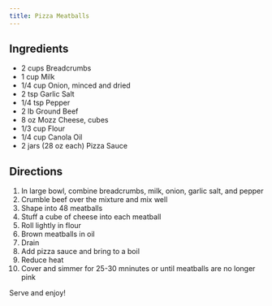 ```yaml
---
title: Pizza Meatballs
---
```

## Ingredients
* 2 cups Breadcrumbs
* 1 cup Milk
* 1/4 cup Onion, minced and dried
* 2 tsp Garlic Salt
* 1/4 tsp Pepper
* 2 lb Ground Beef
* 8 oz Mozz Cheese, cubes
* 1/3 cup Flour
* 1/4 cup Canola Oil
* 2 jars (28 oz each) Pizza Sauce

## Directions
1. In large bowl, combine breadcrumbs, milk, onion, garlic salt, and pepper
2. Crumble beef over the mixture and mix well
3. Shape into 48 meatballs
4. Stuff a cube of cheese into each meatball
5. Roll lightly in flour
6. Brown meatballs in oil
7. Drain
8. Add pizza sauce and bring to a boil
9. Reduce heat
10. Cover and simmer for 25-30 mninutes or until meatballs are no longer pink

Serve and enjoy!
